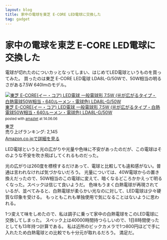 ```yaml
---
layout: blog
title: 家中の電球を東芝 E-CORE LED電球に交換した
tag: gadget
---
```


# 家中の電球を東芝 E-CORE LED電球に交換した

電球が切れたのについカッとなってしまい、はじめてLED電球というものを買ってみた。
買ったのは東芝 E-CORE LED電球 LDA8L-G/50Wで、50W相当の明るさがある7.5W 640lmのモデル。

<div class="amazlet-box" style="margin-bottom:0px;"><div class="amazlet-image" style="float:left;margin:0px 12px 1px 0px;"><a href="http://www.amazon.co.jp/exec/obidos/ASIN/B00E1UOH68/xmisao-22/ref=nosim/" name="amazletlink" target="_blank"><img src="http://ecx.images-amazon.com/images/I/31Mhz4TQmOL._SL160_.jpg" alt="東芝 E-CORE(イー・コア) LED電球 一般電球形 7.5W (光が広がるタイプ・白熱電球50W相当・640ルーメン・電球色) LDA8L-G/50W" style="border: none;" /></a></div><div class="amazlet-info" style="line-height:120%; margin-bottom: 10px"><div class="amazlet-name" style="margin-bottom:10px;line-height:120%"><a href="http://www.amazon.co.jp/exec/obidos/ASIN/B00E1UOH68/xmisao-22/ref=nosim/" name="amazletlink" target="_blank">東芝 E-CORE(イー・コア) LED電球 一般電球形 7.5W (光が広がるタイプ・白熱電球50W相当・640ルーメン・電球色) LDA8L-G/50W</a><div class="amazlet-powered-date" style="font-size:80%;margin-top:5px;line-height:120%">posted with <a href="http://www.amazlet.com/" title="amazlet" target="_blank">amazlet</a> at 14.06.06</div></div><div class="amazlet-detail">東芝 <br />売り上げランキング: 2,145<br /></div><div class="amazlet-sub-info" style="float: left;"><div class="amazlet-link" style="margin-top: 5px"><a href="http://www.amazon.co.jp/exec/obidos/ASIN/B00E1UOH68/xmisao-22/ref=nosim/" name="amazletlink" target="_blank">Amazon.co.jpで詳細を見る</a></div></div></div><div class="amazlet-footer" style="clear: left"></div></div>

LED電球というと光の広がりや光量や色味に不安があったのだが、この電球はそのような不安を吹き飛ばしてくれるものだった。

光の広がりは260度を標榜するだけあって、電球と比較しても違和感がない。普通は言われなければ気づかないだろう。
光量については、40W電球からの置き換えだったので、50W相当のこの電球に変えて、暗くなるどころかかえって明るくなった。スペックは信じて良いようだ。
色味もうまく白熱電球が再現されているが、並べてみると、白熱電球が柔らかい光なのに対して、LED電球は少々硬質な印象を受ける。
もっともこれも単独使用で気になることはないように思われる。

1つ変えて味をしめたので、私は調子に乗って家中の白熱電球をこのLED電球に交換してしまった。
スペック上は40000時間持つらしいので、1日8時間使ったとしても13年持つ計算である。
私は近所のビックカメラで1つ800円ほどで手に入れたため白熱電球との比較でも十分元が取れるだろう。
満足だ。
